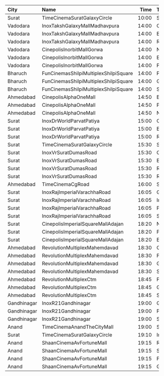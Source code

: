 | City        | Name                                  |  Time | Type          | Price | Capacity | Booked |
| :---------- | :------------------------------------ | ----: | :------------ | ----: | -------: | -----: |
| Surat       | TimeCinemaSuratGalaxyCircle           | 10:00 | Standard130   |  130₹ |       96 |      0 |
| Vadodara    | InoxTakshGalaxyMallMadhavpura         | 14:00 | Club          |   90₹ |       36 |      0 |
| Vadodara    | InoxTakshGalaxyMallMadhavpura         | 14:00 | Executive     |   90₹ |       27 |      0 |
| Vadodara    | InoxTakshGalaxyMallMadhavpura         | 14:00 | Royal         |   90₹ |       77 |      0 |
| Vadodara    | CinepolisInorbitMallGorwa             | 14:00 | Normal        |  100₹ |       24 |      0 |
| Vadodara    | CinepolisInorbitMallGorwa             | 14:00 | Executive     |  100₹ |       81 |      0 |
| Vadodara    | CinepolisInorbitMallGorwa             | 14:00 | Premium       |  100₹ |       26 |      6 |
| Bharuch     | FunCinemasShilpiMultiplexShilpiSquare | 14:00 | Platinum      |  150₹ |      138 |     71 |
| Bharuch     | FunCinemasShilpiMultiplexShilpiSquare | 14:00 | Gold          |   70₹ |      138 |     71 |
| Bharuch     | FunCinemasShilpiMultiplexShilpiSquare | 14:00 | Silver        |   70₹ |      138 |     71 |
| Ahmedabad   | CinepolisAlphaOneMall                 | 14:50 | Executive     |  140₹ |       61 |      2 |
| Ahmedabad   | CinepolisAlphaOneMall                 | 14:50 | Premium       |  160₹ |       38 |      2 |
| Ahmedabad   | CinepolisAlphaOneMall                 | 14:50 | Normal        |  130₹ |       29 |      0 |
| Surat       | InoxDrWorldParvatPatiya               | 15:00 | Club          |   90₹ |       55 |      0 |
| Surat       | InoxDrWorldParvatPatiya               | 15:00 | Executive     |   90₹ |       11 |      0 |
| Surat       | InoxDrWorldParvatPatiya               | 15:00 | Royal         |   90₹ |       21 |      0 |
| Surat       | TimeCinemaSuratGalaxyCircle           | 15:30 | Sofa250       |  250₹ |       34 |      0 |
| Surat       | InoxVrSuratDumasRoad                  | 15:30 | Club          |   90₹ |      122 |      0 |
| Surat       | InoxVrSuratDumasRoad                  | 15:30 | Executive     |   90₹ |       34 |      0 |
| Surat       | InoxVrSuratDumasRoad                  | 15:30 | Royal         |   90₹ |       48 |      0 |
| Surat       | InoxVrSuratDumasRoad                  | 15:30 | RoyalRecliner |  230₹ |       12 |      0 |
| Ahmedabad   | TimeCinemaCgRoad                      | 16:00 | Standard220   |  220₹ |      108 |      8 |
| Surat       | InoxRajImperialVarachhaRoad           | 16:05 | Gold          |  100₹ |      113 |      0 |
| Surat       | InoxRajImperialVarachhaRoad           | 16:05 | Imperial      |  150₹ |        7 |      0 |
| Surat       | InoxRajImperialVarachhaRoad           | 16:05 | Platinum      |  100₹ |       53 |      0 |
| Surat       | InoxRajImperialVarachhaRoad           | 16:05 | Silver        |  100₹ |       36 |      0 |
| Surat       | CinepolisImperialSquareMallAdajan     | 18:20 | Normal        |  100₹ |       22 |      0 |
| Surat       | CinepolisImperialSquareMallAdajan     | 18:20 | Premium       |  100₹ |       32 |      3 |
| Surat       | CinepolisImperialSquareMallAdajan     | 18:20 | Executive     |  100₹ |       89 |      0 |
| Ahmedabad   | RevolutionMultiplexMahemdavad         | 18:30 | Couple        |  200₹ |      100 |      0 |
| Ahmedabad   | RevolutionMultiplexMahemdavad         | 18:30 | Platinum      |  160₹ |      100 |      0 |
| Ahmedabad   | RevolutionMultiplexMahemdavad         | 18:30 | Golden        |  140₹ |      100 |      0 |
| Ahmedabad   | RevolutionMultiplexMahemdavad         | 18:30 | Silver        |  120₹ |      100 |      0 |
| Ahmedabad   | RevolutionMultiplexCtm                | 18:45 | PlatinumClass |  170₹ |      100 |      0 |
| Ahmedabad   | RevolutionMultiplexCtm                | 18:45 | GoldenClass   |  150₹ |      100 |      0 |
| Ahmedabad   | RevolutionMultiplexCtm                | 18:45 | SilverClass   |  120₹ |      100 |      0 |
| Gandhinagar | InoxR21Gandhinagar                    | 19:00 | Gold          |   90₹ |       84 |      0 |
| Gandhinagar | InoxR21Gandhinagar                    | 19:00 | Platinum      |   90₹ |        7 |      0 |
| Gandhinagar | InoxR21Gandhinagar                    | 19:00 | Silver        |   90₹ |       28 |      0 |
| Anand       | TimeCinemaAnandTheCityMall            | 19:00 | Standard100   |  100₹ |      127 |     27 |
| Surat       | TimeCinemaSuratGalaxyCircle           | 19:10 | Infinity400   |  400₹ |       22 |      0 |
| Anand       | ShaanCinemaAvFortuneMall              | 19:15 | Recliner      |  300₹ |      100 |      0 |
| Anand       | ShaanCinemaAvFortuneMall              | 19:15 | Sofa          |  250₹ |      100 |      0 |
| Anand       | ShaanCinemaAvFortuneMall              | 19:15 | Platinum      |   90₹ |      100 |      0 |
| Anand       | ShaanCinemaAvFortuneMall              | 19:15 | Gold          |   90₹ |      100 |      0 |